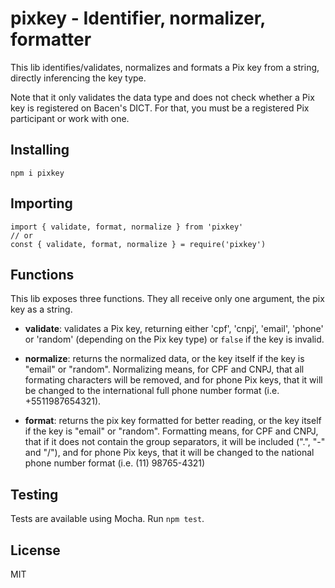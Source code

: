 # pixkey - Identifier, normalizer, formatter

This lib identifies/validates, normalizes and formats a Pix key from a string, directly inferencing the key type.

Note that it only validates the data type and does not check whether a Pix key is registered on Bacen's DICT. For that, you must be a registered Pix participant or work with one.

## Installing

```
npm i pixkey
```

## Importing

```
import { validate, format, normalize } from 'pixkey'
// or
const { validate, format, normalize } = require('pixkey')
```

## Functions

This lib exposes three functions. They all receive only one argument, the pix key as a string.

- **validate**: validates a Pix key, returning either 'cpf', 'cnpj', 'email', 'phone' or 'random' (depending on the Pix key type) or `false` if the key is invalid.

- **normalize**: returns the normalized data, or the key itself if the key is "email" or "random". Normalizing means, for CPF and CNPJ, that all formating characters will be removed, and for phone Pix keys, that it will be changed to the international full phone number format (i.e. +5511987654321).

- **format**: returns the pix key formatted for better reading, or the key itself if the key is "email" or "random". Formatting means, for CPF and CNPJ, that if it does not contain the group separators, it will be included (".", "-" and "/"), and for phone Pix keys, that it will be changed to the national phone number format (i.e. (11) 98765-4321)

## Testing

Tests are available using Mocha. Run `npm test`.

## License

MIT
